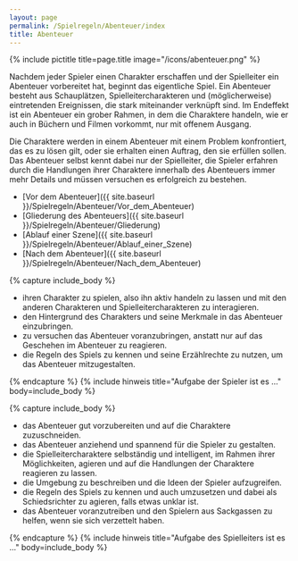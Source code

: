 ```yaml
---
layout: page
permalink: /Spielregeln/Abenteuer/index
title: Abenteuer
---
```


{% include pictitle title=page.title image="/icons/abenteuer.png" %}

Nachdem jeder Spieler einen Charakter erschaffen und der Spielleiter ein Abenteuer vorbereitet hat, beginnt das eigentliche Spiel. Ein Abenteuer besteht aus Schauplätzen, Spielleitercharakteren und (möglicherweise) eintretenden Ereignissen, die stark miteinander verknüpft sind. Im Endeffekt ist ein Abenteuer ein grober Rahmen, in dem die Charaktere handeln, wie er auch in Büchern und Filmen vorkommt, nur mit offenem Ausgang.

Die Charaktere werden in einem Abenteuer mit einem Problem konfrontiert, das es zu lösen gilt, oder sie erhalten einen Auftrag, den sie erfüllen sollen. Das Abenteuer selbst kennt dabei nur der Spielleiter, die Spieler erfahren durch die Handlungen ihrer Charaktere innerhalb des Abenteuers immer mehr Details und müssen versuchen es erfolgreich zu bestehen.

- [Vor dem Abenteuer]({{ site.baseurl }}/Spielregeln/Abenteuer/Vor_dem_Abenteuer)
- [Gliederung des Abenteuers]({{ site.baseurl }}/Spielregeln/Abenteuer/Gliederung)
- [Ablauf einer Szene]({{ site.baseurl }}/Spielregeln/Abenteuer/Ablauf_einer_Szene)
- [Nach dem Abenteuer]({{ site.baseurl }}/Spielregeln/Abenteuer/Nach_dem_Abenteuer)

{% capture include_body %}
<ul>
    <li>ihren Charakter zu spielen, also ihn aktiv handeln zu lassen und mit den anderen Charakteren und Spielleitercharakteren zu interagieren.</li>
    <li>den Hintergrund des Charakters und seine Merkmale in das Abenteuer einzubringen.</li>
    <li>zu versuchen das Abenteuer voranzubringen, anstatt nur auf das Geschehen im Abenteuer zu reagieren.</li>
    <li>die Regeln des Spiels zu kennen und seine Erzählrechte zu nutzen, um das Abenteuer mitzugestalten.</li>
</ul>
{% endcapture %}
{% include hinweis title="Aufgabe der Spieler ist es ..." body=include_body %}

{% capture include_body %}
<ul>
    <li>das Abenteuer gut vorzubereiten und auf die Charaktere zuzuschneiden.</li>
    <li>das Abenteuer anziehend und spannend für die Spieler zu gestalten.</li>
    <li>die Spielleitercharaktere selbständig und intelligent, im Rahmen ihrer Möglichkeiten, agieren und auf die Handlungen der Charaktere reagieren zu lassen.</li>
    <li>die Umgebung zu beschreiben und die Ideen der Spieler aufzugreifen.</li>
    <li>die Regeln des Spiels zu kennen und auch umzusetzen und dabei als Schiedsrichter zu agieren, falls etwas unklar ist.</li>
    <li>das Abenteuer voranzutreiben und den Spielern aus Sackgassen zu helfen, wenn sie sich verzettelt haben.</li>
</ul>
{% endcapture %}
{% include hinweis title="Aufgabe des Spielleiters ist es ..." body=include_body %}